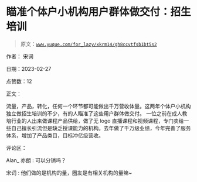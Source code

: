 # 瞄准个体户小机构用户群体做交付：招生培训

> 原文：[`www.yuque.com/for_lazy/xkrm14/gh8ccvtfsb1bt5s2`](https://www.yuque.com/for_lazy/xkrm14/gh8ccvtfsb1bt5s2)



作者： 宋词 

日期：2023-02-27 

点赞数：12 

正文： 

流量，产品，转化，任何一个环节都可能做出千万营收体量。这两年个体户小机构独立做招生培训的不少，有的人瞄准了这些用户群体做交付。 一位之前在成人教培行业的人出来做课程产品供给，做了无 logo 直播课程和视频课程，专门卖给一些自己擅长引流但是缺乏授课能力的机构。去年做了千万级业绩，今年完善了服务体系，增加了产品类目，目标冲亿级营收。 

评论区： 

Alan_ 亦朗 : 可以分销吗？ 

宋词 : 他们做的是机构的量，圈友是有相关机构的量嘛~ 

